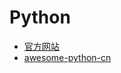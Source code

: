 # Python

* [官方网站](https://www.python.org/)
* [awesome-python-cn](https://github.com/jobbole/awesome-python-cn)